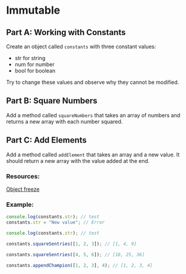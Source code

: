 # Immutable

## Part A: Working with Constants

Create an object called `constants` with three constant values:

- str for string
- num for number
- bool for boolean

Try to change these values and observe why they cannot be modified.

## Part B: Square Numbers

Add a method called `squareNumbers` that takes an array of numbers and returns a new array with each number squared.

## Part C: Add Elements

Add a method called `addElement` that takes an array and a new value. It should return a new array with the value added at the end.

### Resources:

[Object freeze](https://developer.mozilla.org/en-US/docs/Web/JavaScript/Reference/Global_Objects/Object/freeze)

### Example:

```js
console.log(constants.str); // test
constants.str = "New value"; // Error

console.log(constants.str); // test

constants.squareSentries([1, 2, 3]); // [1, 4, 9]

constants.squareSentries([4, 5, 6]); // [16, 25, 36]

constants.appendChampion([1, 2, 3], 4); // [1, 2, 3, 4]
```
